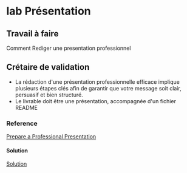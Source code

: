 # lab Présentation 

## Travail à faire

Comment Rediger une presentation professionnel 

## Crétaire de validation

- La rédaction d'une présentation professionnelle efficace implique plusieurs étapes clés afin de garantir que votre message soit clair, persuasif et bien structuré.
- Le livrable doit être une présentation, accompagnée d'un fichier README

### Reference
[Prepare a Professional Presentation](https://www.shutterstock.com/fr/blog/belles-presentations-powerpoint) </br>

#### Solution

[Solution ](https://docs.google.com/presentation/d/1JM-ssnXMGKW2dOdiQstgzKIdG1ub5IuVi_qrPTGOQLU/edit#slide=id.g29f46b743be_2_0)
